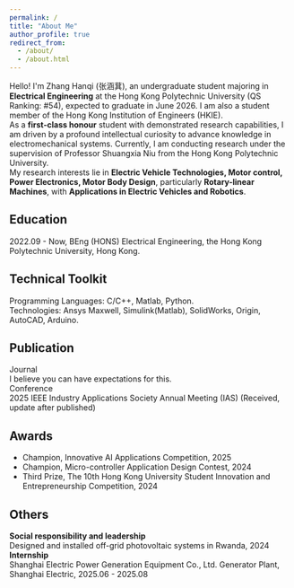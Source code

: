 ```yaml
---
permalink: /
title: "About Me"
author_profile: true
redirect_from: 
  - /about/
  - /about.html
---
```


Hello! I'm Zhang Hanqi (张涵萁), an undergraduate student majoring in **Electrical Engineering** at the Hong Kong Polytechnic University (QS Ranking: #54), expected to graduate in June 2026. I am also a student member of the Hong Kong Institution of Engineers (HKIE).  
As a **first-class honour** student with demonstrated research capabilities, I am driven by a profound intellectual curiosity to advance knowledge in electromechanical systems. Currently, I am conducting research under the supervision of Professor Shuangxia Niu from the Hong Kong Polytechnic University.  
My research interests lie in **Electric Vehicle Technologies, Motor control, Power Electronics, Motor Body Design**, particularly **Rotary-linear Machines**, with **Applications in Electric Vehicles and Robotics**.  

Education
------
2022.09 - Now, BEng (HONS) Electrical Engineering, the Hong Kong Polytechnic University, Hong Kong.  

Technical Toolkit
------
Programming Languages: C/C++, Matlab, Python.  
Technologies: Ansys Maxwell, Simulink(Matlab), SolidWorks, Origin, AutoCAD, Arduino.  

Publication
------
Journal  
I believe you can have expectations for this.  
Conference  
2025 IEEE Industry Applications Society Annual Meeting (IAS) (Received, update after published)  

Awards
------
- Champion, Innovative AI Applications Competition, 2025
- Champion, Micro-controller Application Design Contest, 2024
- Third Prize, The 10th Hong Kong University Student Innovation and Entrepreneurship Competition, 2024

Others
------
**Social responsibility and leadership**  
Designed and installed off-grid photovoltaic systems in Rwanda, 2024  
**Internship**  
Shanghai Electric Power Generation Equipment Co., Ltd. Generator Plant, Shanghai Electric, 2025.06 - 2025.08  


